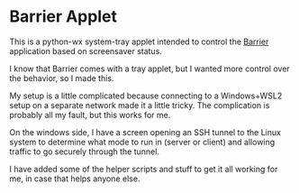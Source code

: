 # Barrier Applet

This is a python-wx system-tray applet intended to control the
[Barrier](https://github.com/debauchee/barrier) application based on
screensaver status.

I know that Barrier comes with a tray applet, but I wanted more control
over the behavior, so I made this.

My setup is a little complicated because connecting to a Windows+WSL2
setup on a separate network made it a little tricky. The complication
is probably all my fault, but this works for me.

On the windows side, I have a screen opening an SSH tunnel to the Linux
system to determine what mode to run in (server or client) and allowing
traffic to go securely through the tunnel.

I have added some of the helper scripts and stuff to get it all working
for me, in case that helps anyone else.
